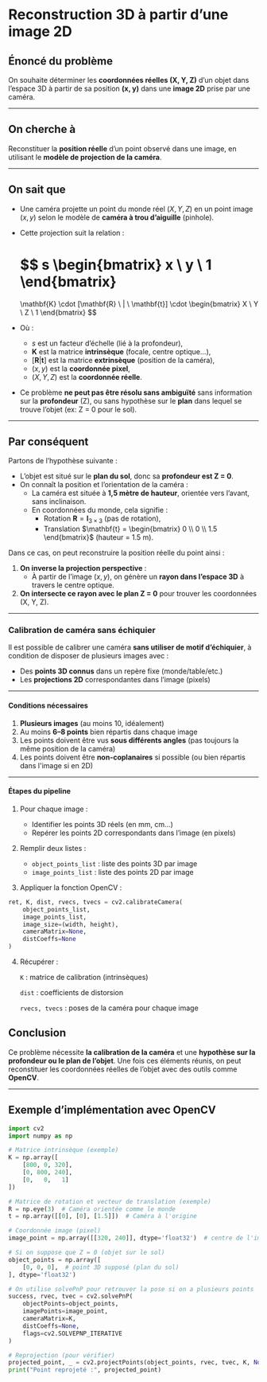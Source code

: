 # Reconstruction 3D à partir d’une image 2D

## Énoncé du problème

On souhaite déterminer les **coordonnées réelles (X, Y, Z)** d’un objet dans l’espace 3D à partir de sa position **(x, y)** dans une **image 2D** prise par une caméra.

---

## On cherche à

Reconstituer la **position réelle** d’un point observé dans une image, en utilisant le **modèle de projection de la caméra**.

---

## On sait que

- Une caméra projette un point du monde réel $(X, Y, Z)$ en un point image $(x, y)$ selon le modèle de **caméra à trou d’aiguille** (pinhole).
- Cette projection suit la relation :

  $$
  s
  \begin{bmatrix}
  x \\
  y \\
  1
  \end{bmatrix}
  =
  \mathbf{K} \cdot [\mathbf{R} \ | \ \mathbf{t}] \cdot
  \begin{bmatrix}
  X \\
  Y \\
  Z \\
  1
  \end{bmatrix}
  $$

- Où :
  - $s$ est un facteur d’échelle (lié à la profondeur),
  - $\mathbf{K}$ est la matrice **intrinsèque** (focale, centre optique...),
  - $[\mathbf{R} | \mathbf{t}]$ est la matrice **extrinsèque** (position de la caméra),
  - $(x, y)$ est la **coordonnée pixel**,
  - $(X, Y, Z)$ est la **coordonnée réelle**.

- Ce problème **ne peut pas être résolu sans ambiguïté** sans information sur la **profondeur** (Z), ou sans hypothèse sur le **plan** dans lequel se trouve l’objet (ex: Z = 0 pour le sol).

---

## Par conséquent

Partons de l’hypothèse suivante :

- L’objet est situé sur le **plan du sol**, donc sa **profondeur est Z = 0**.
- On connaît la position et l’orientation de la caméra :
  - La caméra est située à **1,5 mètre de hauteur**, orientée vers l’avant, sans inclinaison.
  - En coordonnées du monde, cela signifie :
    - Rotation $\mathbf{R} = \mathbf{I}_{3×3}$ (pas de rotation),
    - Translation $\mathbf{t} = \begin{bmatrix} 0 \\ 0 \\ 1.5 \end{bmatrix}$ (hauteur = 1.5 m).

Dans ce cas, on peut reconstruire la position réelle du point ainsi :

1. **On inverse la projection perspective** :
   - À partir de l’image $(x, y)$, on génère un **rayon dans l’espace 3D** à travers le centre optique.
2. **On intersecte ce rayon avec le plan Z = 0** pour trouver les coordonnées (X, Y, Z).

---

### Calibration de caméra sans échiquier

Il est possible de calibrer une caméra **sans utiliser de motif d’échiquier**, à condition de disposer de plusieurs images avec :

- Des **points 3D connus** dans un repère fixe (monde/table/etc.)
- Les **projections 2D** correspondantes dans l’image (pixels)

---

#### Conditions nécessaires

1. **Plusieurs images** (au moins 10, idéalement)
2. Au moins **6–8 points** bien répartis dans chaque image
3. Les points doivent être vus **sous différents angles** (pas toujours la même position de la caméra)
4. Les points doivent être **non-coplanaires** si possible (ou bien répartis dans l'image si en 2D)

---

#### Étapes du pipeline

1. Pour chaque image :
   - Identifier les points 3D réels (en mm, cm…)
   - Repérer les points 2D correspondants dans l’image (en pixels)

2. Remplir deux listes :
   - `object_points_list` : liste des points 3D par image
   - `image_points_list` : liste des points 2D par image

3. Appliquer la fonction OpenCV :

```python
ret, K, dist, rvecs, tvecs = cv2.calibrateCamera(
    object_points_list,
    image_points_list,
    image_size=(width, height),
    cameraMatrix=None,
    distCoeffs=None
)
```

4. Récupérer :

    `K` : matrice de calibration (intrinsèques)

    `dist` : coefficients de distorsion

    `rvecs, tvecs` : poses de la caméra pour chaque image

## Conclusion

Ce problème nécessite **la calibration de la caméra** et une **hypothèse sur la profondeur ou le plan de l’objet**. Une fois ces éléments réunis, on peut reconstituer les coordonnées réelles de l’objet avec des outils comme **OpenCV**.

---

## Exemple d’implémentation avec OpenCV

```python
import cv2
import numpy as np

# Matrice intrinsèque (exemple)
K = np.array([
    [800, 0, 320],
    [0, 800, 240],
    [0,   0,   1]
])

# Matrice de rotation et vecteur de translation (exemple)
R = np.eye(3)  # Caméra orientée comme le monde
t = np.array([[0], [0], [1.5]])  # Caméra à l'origine

# Coordonnée image (pixel)
image_point = np.array([[320, 240]], dtype='float32')  # centre de l'image

# Si on suppose que Z = 0 (objet sur le sol)
object_points = np.array([
    [0, 0, 0],  # point 3D supposé (plan du sol)
], dtype='float32')

# On utilise solvePnP pour retrouver la pose si on a plusieurs points
success, rvec, tvec = cv2.solvePnP(
    objectPoints=object_points,
    imagePoints=image_point,
    cameraMatrix=K,
    distCoeffs=None,
    flags=cv2.SOLVEPNP_ITERATIVE
)

# Reprojection (pour vérifier)
projected_point, _ = cv2.projectPoints(object_points, rvec, tvec, K, None)
print("Point reprojeté :", projected_point)
